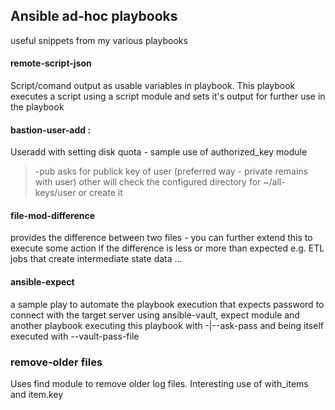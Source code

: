 ## Ansible ad-hoc playbooks
useful snippets from my various playbooks

#### remote-script-json 
Script/comand output as usable variables in playbook.
This playbook executes a script using a script module and sets it's output for further use in the playbook

#### bastion-user-add :   
  Useradd with setting disk quota  - sample use of authorized_key module
>  -pub asks for publick key of user (preferred way - private remains with user)
>  other will check the configured directory for ~/all-keys/user or create it

#### file-mod-difference
 provides the difference between two files - you can further extend this to execute some action if the difference is less or more than expected 
e.g. ETL jobs that create intermediate state data ...

#### ansible-expect
 a sample play to automate the playbook execution that expects password to connect with the target server using ansible-vault, expect module and another playbook executing this playbook with -|--ask-pass and being itself executed with --vault-pass-file

### remove-older files
 Uses find module to remove older log files. Interesting use of with_items and item.key
